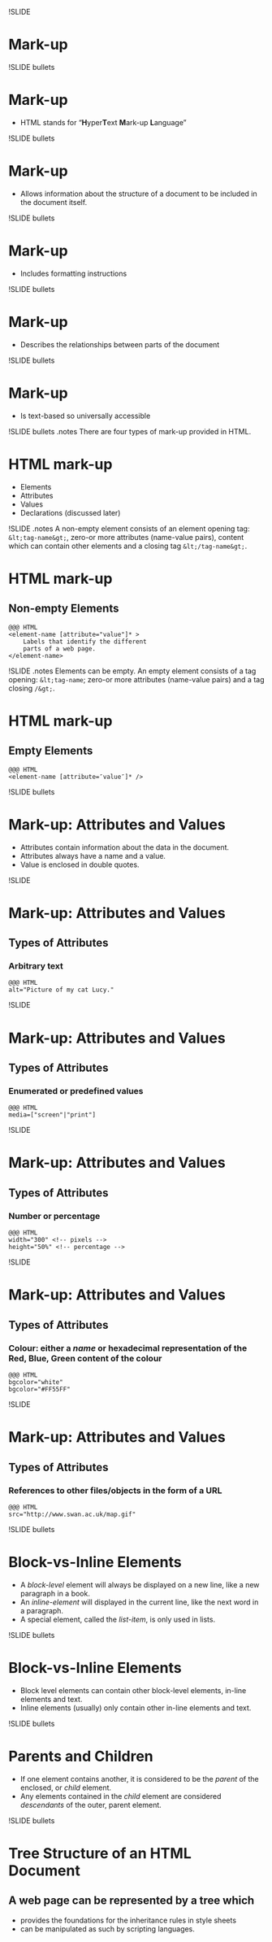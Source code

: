 !SLIDE
# Mark-up #

!SLIDE bullets 
# Mark-up #

* HTML stands for “**H**yper**T**ext **M**ark-up **L**anguage”

!SLIDE bullets 
# Mark-up #

* Allows information about the structure of a document to be included in the document itself.

!SLIDE bullets 
# Mark-up #

*  Includes formatting instructions

!SLIDE bullets 
# Mark-up #

* Describes the relationships between parts of the document

!SLIDE bullets
# Mark-up #

* Is text-based so universally accessible

!SLIDE bullets .notes There are four types of mark-up provided in HTML.

# HTML mark-up #

* Elements
* Attributes
* Values
* Declarations (discussed later)

!SLIDE .notes A non-empty element consists of an element opening tag: `&lt;tag-name&gt;`, zero-or more attributes (name-value pairs), content which can contain other elements and a closing tag `&lt;/tag-name&gt;`.

# HTML mark-up #

## Non-empty Elements ##

    @@@ HTML
    <element-name [attribute="value"]* >
        Labels that identify the different 
        parts of a web page.
    </element-name>

!SLIDE .notes Elements can be empty. An empty element consists of a tag opening: `&lt;tag-name`; zero-or more attributes (name-value pairs) and a tag closing `/&gt;`.

# HTML mark-up #

## Empty Elements ##

    @@@ HTML
    <element-name [attribute=″value″]* />
    
!SLIDE bullets
# Mark-up: Attributes and Values #

* Attributes contain information about the data in the document.
* Attributes always have a name and a value.
* Value is enclosed in double quotes.

!SLIDE
# Mark-up: Attributes and Values #

## Types of Attributes ##

### Arbitrary text ###

    @@@ HTML
    alt="Picture of my cat Lucy." 

!SLIDE
# Mark-up: Attributes and Values #

## Types of Attributes ##

### Enumerated or predefined values ###

    @@@ HTML
    media=["screen"|"print"]

!SLIDE
# Mark-up: Attributes and Values #

## Types of Attributes ##

### Number or percentage ###

    @@@ HTML
    width="300" <!-- pixels -->
    height="50%" <!-- percentage -->

!SLIDE
# Mark-up: Attributes and Values #

## Types of Attributes ##

### Colour: either a *name* or hexadecimal representation of the Red, Blue, Green content of the colour ###

    @@@ HTML
    bgcolor="white"
    bgcolor="#FF55FF"

!SLIDE
# Mark-up: Attributes and Values #

## Types of Attributes ##

### References to other files/objects in the form of a URL ###

    @@@ HTML
    src="http://www.swan.ac.uk/map.gif"

!SLIDE bullets
# Block-vs-Inline Elements #

* A *block-level* element will always be displayed on a new line, like a new paragraph in a book.
* An *inline-element* will displayed in the current line, like the next word in a paragraph.
* A special element, called the *list-item*, is only used in lists.

!SLIDE bullets
# Block-vs-Inline Elements #

* Block level elements can contain other block-level elements, in-line elements and text.
* Inline elements (usually) only contain other in-line elements and text.

!SLIDE bullets
# Parents and Children #


* If one element contains another, it is considered to be the *parent* of the enclosed, or *child* element.
* Any elements contained in the *child* element are considered *descendants* of the outer, parent element.

!SLIDE bullets
# Tree Structure of an HTML Document #

## A web page can be represented by a tree which ##
* provides the foundations for the inheritance rules in style sheets
* can be manipulated as such by scripting languages.

